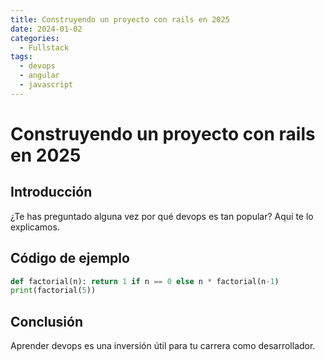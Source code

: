 ```yaml
---
title: Construyendo un proyecto con rails en 2025
date: 2024-01-02
categories:
  - Fullstack
tags:
  - devops
  - angular
  - javascript
---
```


# Construyendo un proyecto con rails en 2025

## Introducción

¿Te has preguntado alguna vez por qué devops es tan popular? Aquí te lo explicamos.

## Código de ejemplo

```python
def factorial(n): return 1 if n == 0 else n * factorial(n-1)
print(factorial(5))
```

## Conclusión

Aprender devops es una inversión útil para tu carrera como desarrollador.